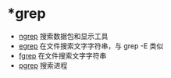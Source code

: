 
# *grep
- [ngrep](http://man.linuxde.net/ngrep) 搜索数据包和显示工具
- [egrep](http://man.linuxde.net/egrep) 在文件搜索文字字符串，与 grep -E 类似
- [fgrep](http://man.linuxde.net/fgrep) 在文件搜索文字字符串
- [pgrep](http://man.linuxde.net/pgrep) 搜索进程